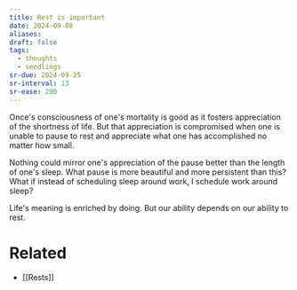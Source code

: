 ```yaml
---
title: Rest is important
date: 2024-09-08
aliases: 
draft: false
tags:
  - thoughts
  - seedlings
sr-due: 2024-09-25
sr-interval: 13
sr-ease: 290
---
```

Once's consciousness of one's mortality is good as it fosters appreciation of the shortness of life. But that appreciation is compromised when one is unable to pause to rest and appreciate what one has accomplished no matter how small.

Nothing could mirror one's appreciation of the pause better than the length of one's sleep. What pause is more beautiful and more persistent than this? What if instead of scheduling sleep around work, I schedule work around sleep?

Life's meaning is enriched by doing. But our ability depends on our ability to rest.

# Related

- [[Rests]]